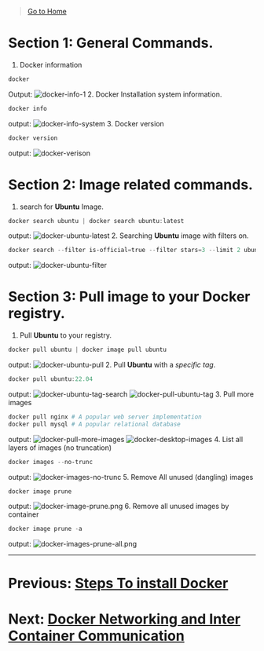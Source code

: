 > [Go to Home](../docker-labs.md)

# Section 1: General Commands.

1. Docker information

```powershell
docker
```

Output:
![docker-info-1](./docker-info-1.png) 2. Docker Installation system information.

```powershell
docker info
```

output:
![docker-info-system](./docker-info-2.png) 3. Docker version

```powershell
docker version
```

output:
![docker-verison](./docker-version.png)

# Section 2: Image related commands.

1. search for **Ubuntu** Image.

```powershell
docker search ubuntu | docker search ubuntu:latest
```

output:
![docker-ubuntu-latest](docker-ubuntu-1.png) 2. Searching **Ubuntu** image with filters on.

```powershell
docker search --filter is-official=true --filter stars=3 --limit 2 ubuntu
```

output:
![docker-ubuntu-filter](./docker-ubuntu-filter.png)

# Section 3: Pull image to your Docker registry.

1. Pull **Ubuntu** to your registry.

```powershell
docker pull ubuntu | docker image pull ubuntu
```

output:
![docker-ubuntu-pull](./docker-ubuntu-filter.png) 2. Pull **Ubuntu** with a _specific tag_.

```powershell
docker pull ubuntu:22.04
```

output:
![docker-ubuntu-tag-search](./docker-ubuntu-tag-search.png)
![docker-pull-ubuntu-tag](./docker-ubuntu-tag.png) 3. Pull more images

```powershell
docker pull nginx # A popular web server implementation
docker pull mysql # A popular relational database
```

output:
![docker-pull-more-images](./docker-pull-nginx-mysql.png)
![docker-desktop-images](./docker-desktop-images-list.png) 4. List all layers of images (no truncation)

```powershell
docker images --no-trunc
```

output:
![docker-images-no-trunc](./docker-images-no-trunc.png) 5. Remove All unused (dangling) images

```powershell
docker image prune
```

output:
![docker-image-prune.png](./docker-image-prune.png) 6. Remove all unused images by container

```powershell
docker image prune -a
```

output:
![docker-images-prune-all.png](./docker-images-prune-all.png)

---

# Previous: [Steps To install Docker](../ACM-01/Steps%20To%20install%20Docker.md)

# Next: [Docker Networking and Inter Container Communication](../ACM-03/Docker%20Networking%20and%20Inter%20Container%20Communication.md)
